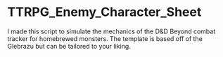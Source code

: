 # TTRPG_Enemy_Character_Sheet
I made this script to simulate the mechanics of the D&amp;D Beyond combat tracker for homebrewed monsters. The template is based off of the Glebrazu but can be tailored to your liking.

